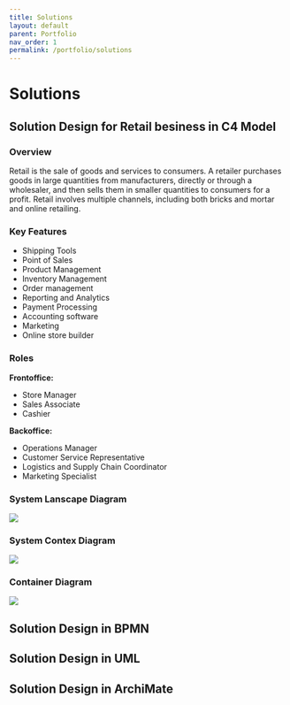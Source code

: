 ```yaml
---
title: Solutions
layout: default
parent: Portfolio
nav_order: 1
permalink: /portfolio/solutions
---
```


# Solutions

## Solution Design for Retail besiness in C4 Model

### Overview 
Retail is the sale of goods and services to consumers. A retailer purchases goods in large quantities from manufacturers, directly or through a wholesaler, and then sells them in smaller quantities to consumers for a profit. Retail involves multiple channels, including both bricks and mortar and online retailing.

### Key Features
- Shipping Tools
- Point of Sales
- Product Management
- Inventory Management
- Order management
- Reporting and Analytics
- Payment Processing
- Accounting software
- Marketing
- Online store builder

### Roles
**Frontoffice:**
- Store Manager
- Sales Associate
- Cashier

**Backoffice:**
- Operations Manager
- Customer Service Representative
- Logistics and Supply Chain Coordinator
- Marketing Specialist

### System Lanscape Diagram
<img src="/diagrams/RetailBusiness-SystemLandscapeDiagram.drawio.png">

### System Contex Diagram
<img src="/diagrams/E-commercePlatform-SystemContexDiagram.drawio.png">

### Container Diagram
<img src="/diagrams/E-commercePlatfor-ContainerDiagram.drawio.png">

## Solution Design in BPMN

## Solution Design in UML

## Solution Design in ArchiMate